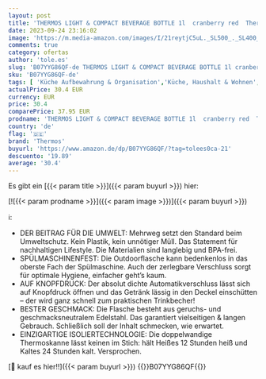 ```yaml
---
layout: post
title: 'THERMOS LIGHT & COMPACT BEVERAGE BOTTLE 1l  cranberry red  Thermosflasche Edelstahl  Isolierflasche rot mit Trinkbecher  24 h heiß / 24 h kalt  spülmaschinenfest  absolut dicht  BPA-frei'
date: 2023-09-24 23:16:02
image: 'https://m.media-amazon.com/images/I/21reytjC5uL._SL500_._SL400_.jpg'
comments: true
category: ofertas
author: 'tole.es'
slug: 'B07YYG86QF-de THERMOS LIGHT & COMPACT BEVERAGE BOTTLE 1l cranberry red...'
sku: 'B07YYG86QF-de'
tags: [ 'Küche Aufbewahrung & Organisation','Küche, Haushalt & Wohnen','Küche, Kochen & Backen','Thermos-Trinkbehälter','Thermosflaschen','Thermosgefäße','thermos','🇩🇪', ]
actualPrice: 30.4 EUR
currency: EUR
price: 30.4
comparePrice: 37.95 EUR
prodname: 'THERMOS LIGHT & COMPACT BEVERAGE BOTTLE 1l  cranberry red  Thermosflasche Edelstahl  Isolierflasche rot mit Trinkbecher  24 h heiß / 24 h kalt  spülmaschinenfest  absolut dicht  BPA-frei'
country: 'de'
flag: '🇩🇪'
brand: 'Thermos'
buyurl: 'https://www.amazon.de/dp/B07YYG86QF/?tag=tolees0ca-21'
descuento: '19.89'
average: '30.4'
---
```


Es gibt ein [{{< param title >}}]({{< param buyurl >}}) hier:

[![{{< param prodname >}}]({{< param image >}})]({{< param buyurl >}})

ℹ️:

- DER BEITRAG FÜR DIE UMWELT: Mehrweg setzt den Standard beim Umweltschutz. Kein Plastik, kein unnötiger Müll. Das Statement für nachhaltigen Lifestyle. Die Materialien sind langlebig und BPA-frei.
- SPÜLMASCHINENFEST: Die Outdoorflasche kann bedenkenlos in das oberste Fach der Spülmaschine. Auch der zerlegbare Verschluss sorgt für optimale Hygiene, einfacher geht’s kaum.
- AUF KNOPFDRUCK: Der absolut dichte Automatikverschluss lässt sich auf Knopfdruck öffnen und das Getränk lässig in den Deckel einschütten – der wird ganz schnell zum praktischen Trinkbecher!
- BESTER GESCHMACK: Die Flasche besteht aus geruchs- und geschmacksneutralem Edelstahl. Das garantiert vielseitigen & langen Gebrauch. Schließlich soll der Inhalt schmecken, wie erwartet.
- EINZIGARTIGE ISOLIERTECHNOLOGIE: Die doppelwandige Thermoskanne lässt keinen im Stich: hält Heißes 12 Stunden heiß und Kaltes 24 Stunden kalt. Versprochen.

[🛒 kauf es hier!!]({{< param buyurl >}})
{{<world>}}B07YYG86QF{{</world>}}
